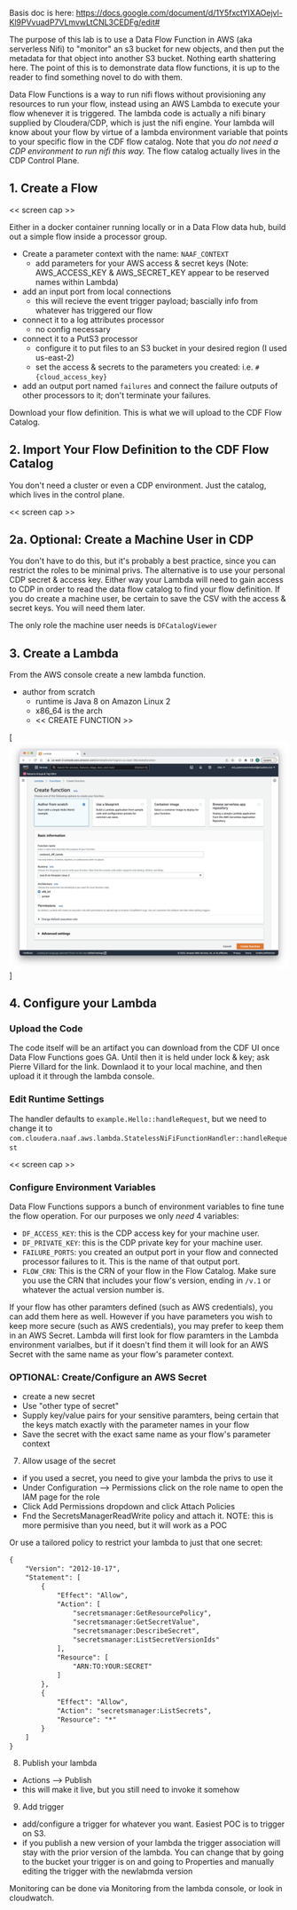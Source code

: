 Basis doc is here:  https://docs.google.com/document/d/1Y5fxctYIXAOejvl-Kl9PVvuadP7VLmvwLtCNL3CEDFg/edit#


The purpose of this lab is to use a Data Flow Function in AWS (aka serverless Nifi) to "monitor" an s3 bucket for new objects, and then put the metadata for that object into another S3 bucket.   Nothing earth shattering here.   The point of this is to demonstrate data flow functions, it is up to the reader to find something novel to do with them.

Data Flow Functions is a way to run nifi flows without provisioning any resources to run your flow, instead using an AWS Lambda to execute your flow whenever it is triggered.   The lambda code is actually a nifi binary supplied by Cloudera/CDP, which is just the nifi engine.   Your lambda will know about your flow by virtue of a lambda environment variable that points to your specific flow in the CDF flow catalog.   Note that you *do not need a CDP environment to run nifi this way.*  The flow catalog actually lives in the CDP Control Plane.


## 1.  Create a Flow

<< screen cap >>

Either in a docker container running locally or in a Data Flow data hub, build out a simple flow inside a processor group.

* Create a parameter context with the name:  `NAAF_CONTEXT`
  * add parameters for your AWS access & secret keys (Note:  AWS_ACCESS_KEY & AWS_SECRET_KEY appear to be reserved names within Lambda)
* add an input port from local connections
  * this will recieve the event trigger payload; bascially info from whatever has triggered our flow
* connect it to a log attributes processor
  * no config necessary
* connect it to a PutS3 processor
  * configure it to put files to an S3 bucket in your desired region (I used us-east-2)
  * set the access & secrets to the parameters you created: i.e. `#{cloud_access_key}` 
* add an output port named `failures` and connect the failure outputs of other processors to it; don't terminate your failures.

Download your flow definition.   This is what we will upload to the CDF Flow Catalog.


## 2.  Import Your Flow Definition to the CDF Flow Catalog

You don't need a cluster or even a CDP environment.   Just the catalog, which lives in the control plane.

<< screen cap >>

## 2a.  Optional:  Create a Machine User in CDP

You don't have to do this, but it's probably a best practice, since you can restrict the roles to be minimal privs.  The alternative is to use your personal CDP secret & access key.   Either way your Lambda will need to gain access to CDP in order to read the data flow catalog to find your flow definition.   If you do create a machine user, be certain to save the CSV with the access & secret keys.   You will need them later.

The only role the machine user needs is `DFCatalogViewer`


## 3.  Create a Lambda

From the AWS console create a new lambda function.
* author from scratch
  * runtime is Java 8 on Amazon Linux 2
  * x86_64 is the arch
  * << CREATE FUNCTION >>

[![New Lambda](./images/naaf-new-lambda.png)]


## 4.  Configure your Lambda

### Upload the Code

The code itself will be an artifact you can download from the CDF UI once Data Flow Functions goes GA.  Until then it is held under lock & key; ask Pierre Villard for the link.  Downlaod it to your local machine, and then upload it it through the lambda console.

### Edit Runtime Settings

The handler defaults to `example.Hello::handleRequest`, but we need to change it to `com.cloudera.naaf.aws.lambda.StatelessNiFiFunctionHandler::handleRequest`

<< screen cap >>

### Configure Environment Variables

Data Flow Functions suppors a bunch of environment variables to fine tune the flow operation.  For our purposes we only *need* 4 variables:

* `DF_ACCESS_KEY`: this is the CDP access key for your machine user.
* `DF_PRIVATE_KEY`:  this is the CDP private key for your machine user.
* `FAILURE_PORTS`:  you created an output port in your flow and connected processor failures to it.  This is the name of that output port.
* `FLOW_CRN`:  This is the CRN of your flow in the Flow Catalog.  Make sure you use the CRN that includes your flow's version, ending in `/v.1` or whatever the actual version number is.

If your flow has other paramters defined (such as AWS credentials), you can add them here as well.  However if you have parameters you wish to keep more secure (such as AWS credentials), you may prefer to keep them in an AWS Secret.  Lambda will first look for flow paramters in the Lambda environment varialbes, but if it doesn't find them it will look for an AWS Secret with the same name as your flow's parameter context.

    
### OPTIONAL:  Create/Configure an AWS Secret

* create a new secret
* Use "other type of secret"
* Supply key/value pairs for your sensitive paramters, being certain that the keys match exactly with the parameter names in your flow
* Save the secret with the exact same name as your flow's parameter context


7.  Allow usage of the secret
  * if you used a secret, you need to give your lambda the privs to use it
  * Under Configuration --> Permissions click on the role name to open the IAM page for the role
  * Click Add Permissions dropdown and click Attach Policies
  * Fnd the SecretsManagerReadWrite policy and attach it.  NOTE:  this is more permisive than you need, but it will work as a POC

Or use a tailored policy to restrict your lambda to just that one secret:
```
{
    "Version": "2012-10-17",
    "Statement": [
        {
            "Effect": "Allow",
            "Action": [
                "secretsmanager:GetResourcePolicy",
                "secretsmanager:GetSecretValue",
                "secretsmanager:DescribeSecret",
                "secretsmanager:ListSecretVersionIds"
            ],
            "Resource": [
                "ARN:TO:YOUR:SECRET"
            ]
        },
        {
            "Effect": "Allow",
            "Action": "secretsmanager:ListSecrets",
            "Resource": "*"
        }
    ]
}
```




8.  Publish your lambda
  * Actions --> Publish
  * this will make it live, but you still need to invoke it somehow


9.  Add trigger
  * add/configure a trigger for whatever you want.  Easiest POC is to trigger on S3.
  * if you publish a new version of your lambda the trigger association will stay with the prior version of the lambda.  You can change that by going to the bucket your trigger is on and going to Properties and manually editing the trigger with the newlabmda version 


Monitoring can be done via Monitoring from the lambda console, or look in cloudwatch.
